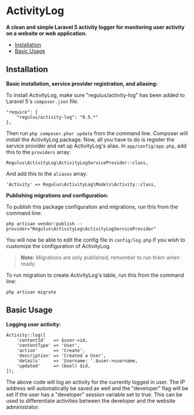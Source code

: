 ActivityLog
===========

**A clean and simple Laravel 5 activity logger for monitoring user activity on a website or web application.**

- [Installation](#installation)
- [Basic Usage](#basic-usage)

<a name="installation"></a>
## Installation

**Basic installation, service provider registration, and aliasing:**

To install ActivityLog, make sure "regulus/activity-log" has been added to Laravel 5's `composer.json` file.

	"require": {
		"regulus/activity-log": "0.5.*"
	},

Then run `php composer.phar update` from the command line. Composer will install the ActivityLog package. Now, all you have to do is register the service provider and set up ActivityLog's alias. In `app/config/app.php`, add this to the `providers` array:

	Regulus\ActivityLog\ActivityLogServiceProvider::class,

And add this to the `aliases` array:

	'Activity' => Regulus\ActivityLog\Models\Activity::class,

**Publishing migrations and configuration:**

To publish this package configuration and migrations, run this from the command line:

	php artisan vendor:publish --provider="Regulus\ActivityLog\ActivityLogServiceProvider"

You will now be able to edit the config file in `config/log.php` if you wish to customize the configuration of ActivityLog.

> **Note:** Migrations are only published; remember to run them when ready.

To run migration to create ActivityLog's table, run this from the command line:

	php artisan migrate

<a name="basic-usage"></a>
## Basic Usage

**Logging user activity:**

	Activity::log([
		'contentId'   => $user->id,
		'contentType' => 'User',
		'action'      => 'Create',
		'description' => 'Created a User',
		'details'     => 'Username: '.$user->username,
		'updated'     => (bool) $id,
	]);

The above code will log an activity for the currently logged in user. The IP address will automatically be saved as well and the "developer" flag will be set if the user has a "developer" session variable set to true. This can be used to differentiate activities between the developer and the website administrator.